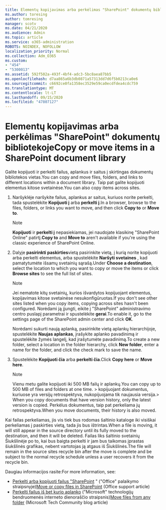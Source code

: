 ```yaml
---
title: Elementų kopijavimas arba perkėlimas "SharePoint" dokumentų bibliotekoje
ms.author: toresing
author: tomresing
manager: scotv
ms.date: 04/21/2020
ms.audience: Admin
ms.topic: article
ms.service: o365-administration
ROBOTS: NOINDEX, NOFOLLOW
localization_priority: Normal
ms.collection: Adm_O365
ms.custom:
- "454"
- "5300013"
ms.assetid: 592f502a-493f-4bf4-adc3-5bc8aea87bb5
ms.openlocfilehash: d7aa865a6b3db0871a57313dd7d6f5b0213ca0e6
ms.sourcegitcommit: c6692ce0fa1358ec3529e59ca0ecdfdea4cdc759
ms.translationtype: MT
ms.contentlocale: lt-LT
ms.lasthandoff: 09/15/2020
ms.locfileid: "47807127"
---
```

# <a name="copy-or-move-items-in-a-sharepoint-document-library"></a><span data-ttu-id="2066c-102">Elementų kopijavimas arba perkėlimas "SharePoint" dokumentų bibliotekoje</span><span class="sxs-lookup"><span data-stu-id="2066c-102">Copy or move items in a SharePoint document library</span></span>

<span data-ttu-id="2066c-103">Galite kopijuoti ir perkelti failus, aplankus ir saitus į skirtingas dokumentų bibliotekos vietas.</span><span class="sxs-lookup"><span data-stu-id="2066c-103">You can copy and move files, folders, and links to different locations within a document library.</span></span> <span data-ttu-id="2066c-104">Taip pat galite kopijuoti elementus kitose svetainėse.</span><span class="sxs-lookup"><span data-stu-id="2066c-104">You can also copy items across sites.</span></span> 
  
1. <span data-ttu-id="2066c-105">Naršyklėje naršykite failus, aplankus ar saitus, kuriuos norite perkelti, tada spustelėkite **Kopijuoti į** arba **perkelti į**.</span><span class="sxs-lookup"><span data-stu-id="2066c-105">In a browser, browse to the files, folders, or links you want to move, and then click **Copy to** or **Move to**.</span></span>

    > [!NOTE]
    > <span data-ttu-id="2066c-106">**Kopijuoti** ir **perkelti į** nepasiekiamas, jei naudojate klasikinę "SharePoint Online" patirtį.</span><span class="sxs-lookup"><span data-stu-id="2066c-106">**Copy to** and **Move to** aren't available if you're using the classic experience of SharePoint Online.</span></span>
  
2. <span data-ttu-id="2066c-107">Dalyje **pasirinkti paskirties**vietą pasirinkite vietą, į kurią norite kopijuoti arba perkelti elementus, arba spustelėkite **Naršyti svetaines** , kad pamatytumėte išsamų svetainių sąrašą.</span><span class="sxs-lookup"><span data-stu-id="2066c-107">Under **Choose a destination**, select the location to which you want to copy or move the items or click **Browse sites** to see the full list of sites.</span></span>

    > [!NOTE]
    > <span data-ttu-id="2066c-108">Jei nematote kitų svetainių, kurios išvardytos kopijuojant elementus, kopijavimas kitose svetainėse nesukonfigūruotas.</span><span class="sxs-lookup"><span data-stu-id="2066c-108">If you don't see other sites listed when you copy items, copying across sites hasn't been configured.</span></span> <span data-ttu-id="2066c-109">Norėdami ją įjungti, eikite į "SharePoint" administravimo centro puslapį parametrai ir spustelėkite **gerai**.</span><span class="sxs-lookup"><span data-stu-id="2066c-109">To enable it, go to the settings page of the SharePoint admin center and click **OK**.</span></span>
  
    <span data-ttu-id="2066c-110">Norėdami sukurti naują aplanką, pasirinkite vietą aplankų hierarchijoje, spustelėkite **Naujas aplankas**, įrašykite aplanko pavadinimą ir spustelėkite žymės langelį, kad įrašytumėte pavadinimą.</span><span class="sxs-lookup"><span data-stu-id="2066c-110">To create a new folder, select a location in the folder hierarchy, click **New folder**, enter a name for the folder, and click the check mark to save the name.</span></span>

3. <span data-ttu-id="2066c-111">Spustelėkite **Kopijuoti čia** arba **perkelti čia**.</span><span class="sxs-lookup"><span data-stu-id="2066c-111">Click **Copy here** or **Move here**.</span></span>

    > [!NOTE]
    > <span data-ttu-id="2066c-112">Vienu metu galite kopijuoti iki 500 MB failų ir aplankų.</span><span class="sxs-lookup"><span data-stu-id="2066c-112">You can copy up to 500 MB of files and folders at one time.</span></span> <span data-ttu-id="2066c-113">> kopijuojant dokumentus, kuriuose yra versijų retrospektyva, nukopijuojama tik naujausia versija.</span><span class="sxs-lookup"><span data-stu-id="2066c-113">>  When you copy documents that have version history, only the latest version is copied.</span></span> <span data-ttu-id="2066c-114">Perkėlus dokumentus, taip pat perkeliama jų retrospektyva.</span><span class="sxs-lookup"><span data-stu-id="2066c-114">When you move documents, their history is also moved.</span></span>
  
 <span data-ttu-id="2066c-115">Kai failas perkeliamas, jis vis tiek bus rodomas šaltinio kataloge iki visiškai perkeliamas į paskirties vietą, tada jis bus ištrintas.</span><span class="sxs-lookup"><span data-stu-id="2066c-115">When a file is moving, it will still appear in the source directory until its fully moved to the destination, and then it will be deleted.</span></span> <span data-ttu-id="2066c-116">Failas liks šaltinio svetainių Šiukšlinėje po to, kai bus baigta perkelti ir jam bus taikomas įprastas šiukšlinės grafikas, nebent vartotojas ją atgaus iš Šiukšlinės.</span><span class="sxs-lookup"><span data-stu-id="2066c-116">The file will remain in the source sites recycle bin after the move is complete and be subject to the normal recycle schedule unless a user recovers it from the recycle bin.</span></span>

<span data-ttu-id="2066c-117">Daugiau informacijos rasite:</span><span class="sxs-lookup"><span data-stu-id="2066c-117">For more information, see:</span></span>

 - <span data-ttu-id="2066c-118">[Perkelti arba kopijuoti failus "SharePoint](https://support.office.com/article/move-or-copy-files-in-sharepoint-00e2f483-4df3-46be-a861-1f5f0c1a87bc) " ("Office" palaikymo straipsnyje)</span><span class="sxs-lookup"><span data-stu-id="2066c-118">[Move or copy files in SharePoint](https://support.office.com/article/move-or-copy-files-in-sharepoint-00e2f483-4df3-46be-a861-1f5f0c1a87bc) (Office support article)</span></span>
 - <span data-ttu-id="2066c-119">[Perkelti failus iš bet kurio aplanko](https://techcommunity.microsoft.com/t5/Microsoft-SharePoint-Blog/Now-move-files-anywhere-in-Office-365-SharePoint-and-OneDrive/ba-p/146973) ("Microsoft" technologijų bendruomenės interneto dienoraščio straipsnis)</span><span class="sxs-lookup"><span data-stu-id="2066c-119">[Move files from any folder](https://techcommunity.microsoft.com/t5/Microsoft-SharePoint-Blog/Now-move-files-anywhere-in-Office-365-SharePoint-and-OneDrive/ba-p/146973) (Microsoft Tech Community blog article)</span></span>  